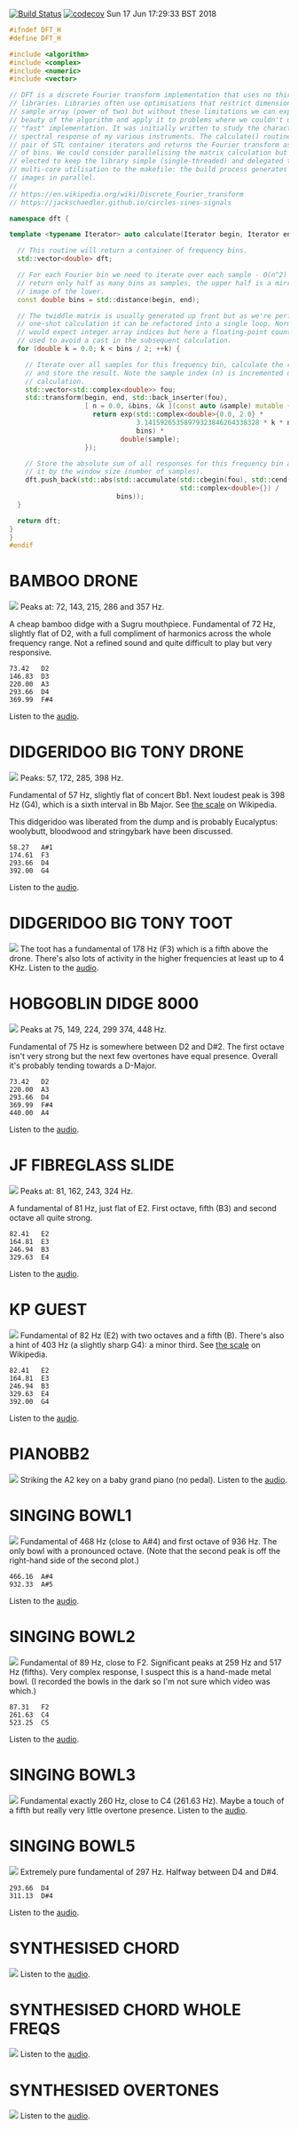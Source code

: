 [![Build Status](https://travis-ci.org/deanturpin/dft.svg?branch=master)](https://travis-ci.org/deanturpin/dft)
[![codecov](https://codecov.io/gh/deanturpin/dft/branch/master/graph/badge.svg)](https://codecov.io/gh/deanturpin/dft)
Sun 17 Jun 17:29:33 BST 2018
```cpp
#ifndef DFT_H
#define DFT_H

#include <algorithm>
#include <complex>
#include <numeric>
#include <vector>

// DFT is a discrete Fourier transform implementation that uses no third-party
// libraries. Libraries often use optimisations that restrict dimensions of the
// sample array (power of two) but without these limitations we can explore the
// beauty of the algorithm and apply it to problems where we couldn't use a
// "fast" implementation. It was initially written to study the characteristic
// spectral response of my various instruments. The calculate() routine takes a
// pair of STL container iterators and returns the Fourier transform as a vector
// of bins. We could consider parallelising the matrix calculation but I've
// elected to keep the library simple (single-threaded) and delegated the
// multi-core utilisation to the makefile: the build process generates multiple
// images in parallel.
//
// https://en.wikipedia.org/wiki/Discrete_Fourier_transform
// https://jackschaedler.github.io/circles-sines-signals

namespace dft {

template <typename Iterator> auto calculate(Iterator begin, Iterator end) {

  // This routine will return a container of frequency bins.
  std::vector<double> dft;

  // For each Fourier bin we need to iterate over each sample - O(n^2) - but
  // return only half as many bins as samples, the upper half is a mirror
  // image of the lower.
  const double bins = std::distance(begin, end);

  // The twiddle matrix is usually generated up front but as we're performing a
  // one-shot calculation it can be refactored into a single loop. Normally you
  // would expect integer array indices but here a floating-point counter is
  // used to avoid a cast in the subsequent calculation.
  for (double k = 0.0; k < bins / 2; ++k) {

    // Iterate over all samples for this frequency bin, calculate the response
    // and store the result. Note the sample index (n) is incremented during the
    // calculation.
    std::vector<std::complex<double>> fou;
    std::transform(begin, end, std::back_inserter(fou),
                   [ n = 0.0, &bins, &k ](const auto &sample) mutable {
                     return exp(std::complex<double>{0.0, 2.0} *
                                3.14159265358979323846264338328 * k * n++ /
                                bins) *
                            double(sample);
                   });

    // Store the absolute sum of all responses for this frequency bin and scale
    // it by the window size (number of samples).
    dft.push_back(std::abs(std::accumulate(std::cbegin(fou), std::cend(fou),
                                           std::complex<double>{}) /
                           bins));
  }

  return dft;
}
}
#endif
```
# BAMBOO DRONE
[![](wav/bamboo_drone.wav.png)](wav/bamboo_drone.wav.png)
Peaks at: 72, 143, 215, 286 and 357 Hz.

A cheap bamboo didge with a Sugru mouthpiece. Fundamental of 72 Hz, slightly
flat of D2, with a full compliment of harmonics across the whole frequency
range. Not a refined sound and quite difficult to play but very responsive.

```
73.42	D2
146.83	D3
220.00	A3
293.66	D4
369.99	F#4
```
Listen to the [audio](wav/bamboo_drone.wav).
# DIDGERIDOO BIG TONY DRONE
[![](wav/didgeridoo_big_tony_drone.wav.png)](wav/didgeridoo_big_tony_drone.wav.png)
Peaks: 57, 172, 285, 398 Hz.

Fundamental of 57 Hz, slightly flat of concert Bb1. Next loudest peak is 398 Hz
(G4), which is a sixth interval in Bb Major. See [the
scale](https://en.wikipedia.org/wiki/B-flat_major) on Wikipedia.

This didgeridoo was liberated from the dump and is probably Eucalyptus:
woolybutt, bloodwood and stringybark have been discussed.

```
58.27	A#1
174.61	F3
293.66	D4
392.00	G4
```
Listen to the [audio](wav/didgeridoo_big_tony_drone.wav).
# DIDGERIDOO BIG TONY TOOT
[![](wav/didgeridoo_big_tony_toot.wav.png)](wav/didgeridoo_big_tony_toot.wav.png)
The toot has a fundamental of 178 Hz (F3) which is a fifth above the drone.
There's also lots of activity in the higher frequencies at least up to 4 KHz.
Listen to the [audio](wav/didgeridoo_big_tony_toot.wav).
# HOBGOBLIN DIDGE 8000
[![](wav/hobgoblin_didge_8000.wav.png)](wav/hobgoblin_didge_8000.wav.png)
Peaks at 75, 149, 224, 299 374, 448 Hz.

Fundamental of 75 Hz is somewhere between D2 and D#2. The first octave isn't
very strong but the next few overtones have equal presence. Overall it's
probably tending towards a D-Major.

```
73.42	D2
220.00	A3
293.66	D4
369.99	F#4
440.00	A4
```
Listen to the [audio](wav/hobgoblin_didge_8000.wav).
# JF FIBREGLASS SLIDE
[![](wav/JF_fibreglass_slide.wav.png)](wav/JF_fibreglass_slide.wav.png)
Peaks at: 81, 162, 243, 324 Hz.

A fundamental of 81 Hz, just flat of E2. First octave, fifth (B3) and second
octave all quite strong.

```
82.41	E2
164.81	E3
246.94	B3
329.63	E4
```
Listen to the [audio](wav/JF_fibreglass_slide.wav).
# KP GUEST
[![](wav/KP_guest.wav.png)](wav/KP_guest.wav.png)
Fundamental of 82 Hz (E2) with two octaves and a fifth (B). There's also a
hint of 403 Hz (a slightly sharp G4): a minor third. See [the
scale](https://en.wikipedia.org/wiki/E_minor) on Wikipedia.

```
82.41	E2
164.81	E3
246.94	B3
329.63	E4
392.00	G4
```
Listen to the [audio](wav/KP_guest.wav).
# PIANOBB2
[![](wav/pianoBb2.wav.png)](wav/pianoBb2.wav.png)
Striking the A2 key on a baby grand piano (no pedal).
Listen to the [audio](wav/pianoBb2.wav).
# SINGING BOWL1
[![](wav/singing_bowl1.wav.png)](wav/singing_bowl1.wav.png)
Fundamental of 468 Hz (close to A#4) and first octave of 936 Hz. The only bowl
with a pronounced octave. (Note that the second peak is off the right-hand side
of the second plot.)

```
466.16	A#4
932.33	A#5
```
Listen to the [audio](wav/singing_bowl1.wav).
# SINGING BOWL2
[![](wav/singing_bowl2.wav.png)](wav/singing_bowl2.wav.png)
Fundamental of 89 Hz, close to F2. Significant peaks at 259 Hz and 517 Hz
(fifths). Very complex response, I suspect this is a hand-made metal bowl. (I
recorded the bowls in the dark so I'm not sure which video was which.)

```
87.31	F2
261.63	C4
523.25	C5
```
Listen to the [audio](wav/singing_bowl2.wav).
# SINGING BOWL3
[![](wav/singing_bowl3.wav.png)](wav/singing_bowl3.wav.png)
Fundamental exactly 260 Hz, close to C4 (261.63 Hz). Maybe a touch of a fifth
but really very little overtone presence.
Listen to the [audio](wav/singing_bowl3.wav).
# SINGING BOWL5
[![](wav/singing_bowl5.wav.png)](wav/singing_bowl5.wav.png)
Extremely pure fundamental of 297 Hz. Halfway between D4 and D#4.

```
293.66	D4
311.13	D#4
```
Listen to the [audio](wav/singing_bowl5.wav).
# SYNTHESISED CHORD
[![](wav/synthesised_chord.wav.png)](wav/synthesised_chord.wav.png)
Listen to the [audio](wav/synthesised_chord.wav).
# SYNTHESISED CHORD WHOLE FREQS
[![](wav/synthesised_chord_whole_freqs.wav.png)](wav/synthesised_chord_whole_freqs.wav.png)
Listen to the [audio](wav/synthesised_chord_whole_freqs.wav).
# SYNTHESISED OVERTONES
[![](wav/synthesised_overtones.wav.png)](wav/synthesised_overtones.wav.png)
Listen to the [audio](wav/synthesised_overtones.wav).
